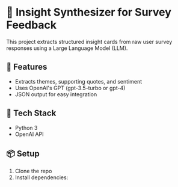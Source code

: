 # 🧠 Insight Synthesizer for Survey Feedback

This project extracts structured insight cards from raw user survey responses using a Large Language Model (LLM).

## 🚀 Features
- Extracts themes, supporting quotes, and sentiment
- Uses OpenAI's GPT (gpt-3.5-turbo or gpt-4)
- JSON output for easy integration

## 🧰 Tech Stack
- Python 3
- OpenAI API

## 📦 Setup

1. Clone the repo
2. Install dependencies:
   ```bash
